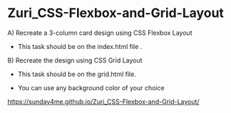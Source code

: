 # Zuri_CSS-Flexbox-and-Grid-Layout

A) Recreate a 3-column card design using CSS Flexbox  Layout
- This task should be on the index.html file .
 

B) Recreate the design using CSS Grid Layout  

- This task should be on the grid.html file.

- You can use any background color of your choice



https://sunday4me.github.io/Zuri_CSS-Flexbox-and-Grid-Layout/
